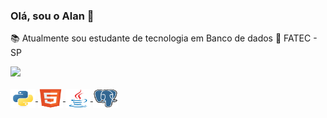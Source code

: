 ### Olá, sou o Alan  👋

📚 Atualmente sou estudante de tecnologia em Banco de dados
🏫 FATEC - SP

<div>
  <a href="https://github.com/alantrs">
  <img height="180em" src="https://github-readme-stats.vercel.app/api?username=alantrs&show_icons=true&theme=dark&include_all_commits=true&count_private=true"/>
</div>
  
<div style="display: inline_block"><br>
  <img align="center" alt="Alan-Python" height="30" width="40" src="https://raw.githubusercontent.com/devicons/devicon/master/icons/python/python-original.svg">
  <img align="center" alt="Alan-HTML" height="30" width="40" src="https://raw.githubusercontent.com/devicons/devicon/master/icons/html5/html5-original.svg">
  <img align="center" alt="Alan-Java" height="30" width="40" src="https://raw.githubusercontent.com/devicons/devicon/master/icons/java/java-original.svg">
  <img align="center" alt="Alan-Java" height="30" width="40" src="https://raw.githubusercontent.com/devicons/devicon/master/icons/postgresql/postgresql-original.svg">
</div>
 
